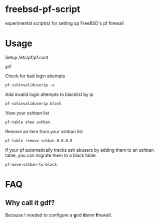 freebsd-pf-script
=================

experimental script(s) for setting up FreeBSD's pf firewall

# Usage

Setup /etc/pf/pf.conf

```
gdf
```

Check for bad login attempts

```
pf-sshinvaliduserip -a
```

Add invalid login attempts to blacklist by ip

```
pf-sshinvaliduserip block
```

View your sshban list

```
pf-table show sshban
```

Remove an item from your sshban list

```
pf-table remove sshban 8.8.8.8
```

If your pf automatically tracks ssh abusers by adding them to an sshban table, you can migrate them to a black table

```
pf-move-sshban-to-black
```

# FAQ

## Why call it gdf?

Because I needed to configure a **g**od **d**amn **f**irewall.
